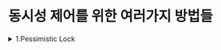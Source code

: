 # 동시성 제어를 위한 여러가지 방법들

<details>
  <summary>1.Pessimistic Lock</summary>
  <div markdown="1">

  </div>
</details>